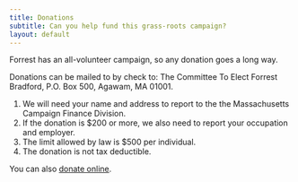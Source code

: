 ```yaml
---
title: Donations
subtitle: Can you help fund this grass-roots campaign?
layout: default
---
```

Forrest has an all-volunteer campaign, so any donation goes a long way.

Donations can be mailed to by check to: The Committee To Elect Forrest Bradford, P.O. Box 500, Agawam, MA 01001.
1. We will need your name and address to report to the the Massachusetts Campaign Finance Division.
2. If the donation is $200 or more, we also need to report your occupation and employer.
3. The limit allowed by law is $500 per individual.
4. The donation is not tax deductible.

You can also <a href="https://secure.actblue.com/donate/winforrestwin/">donate online</a>.
